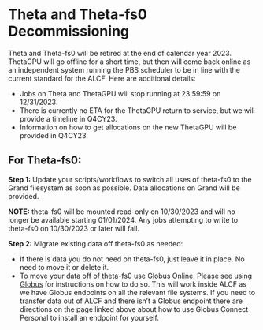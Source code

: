 # Theta and Theta-fs0 Decommissioning

Theta and Theta-fs0 will be retired at the end of calendar year 2023.  ThetaGPU will go offline for a short time, but then will come back online as an independent system running the PBS scheduler to be in line with the current standard for the ALCF.  Here are additional details:
 
* Jobs on Theta and ThetaGPU will stop running at 23:59:59 on 12/31/2023.
* There is currently no ETA for the ThetaGPU return to service, but we will provide a timeline in Q4CY23.
* Information on how to get allocations on the new ThetaGPU will be provided in Q4CY23.
 
## For Theta-fs0:

**Step 1:** Update your scripts/workflows to switch all uses of theta-fs0 to the Grand filesystem as soon as possible. Data allocations on Grand will be provided. 

**NOTE:** theta-fs0 will be mounted read-only on 10/30/2023 and will no longer be available starting 01/01/2024. Any jobs attempting to write to theta-fs0 on 10/30/2023 or later will fail.
 
**Step 2:** Migrate existing data off theta-fs0 as needed:

* If there is data you do not need on theta-fs0, just leave it in place. No need to move it or delete it.
* To move your data off of theta-fs0 use Globus Online. Please see [using Globus](https://docs.alcf.anl.gov/data-management/data-transfer/using-globus/) for instructions on how to do so. This will work inside ALCF as we have Globus endpoints on all the relevant file systems.  If you need to transfer data out of ALCF and there isn’t a Globus endpoint there are directions on the page linked above about how to use Globus Connect Personal to install an endpoint for yourself.
